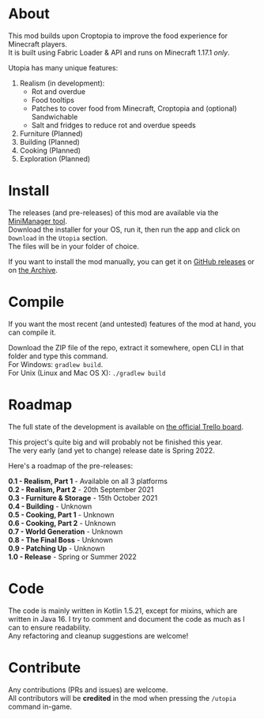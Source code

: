# About

This mod builds upon Croptopia to improve the food experience for Minecraft players.  
It is built using Fabric Loader & API and runs on Minecraft 1.17.1 _only_.

Utopia has many unique features:
1. Realism (in development):
    - Rot and overdue
    - Food tooltips
    - Patches to cover food from Minecraft, Croptopia and (optional) Sandwichable
    - Salt and fridges to reduce rot and overdue speeds
2. Furniture (Planned)
3. Building (Planned)
4. Cooking (Planned)
5. Exploration (Planned)

# Install

The releases (and pre-releases) of this mod are available via the [MiniManager tool](https://github.com/RedGrapefruit09/MiniManager).\
Download the installer for your OS, run it, then run the app and click on `Download` in the `Utopia` section.\
The files will be in your folder of choice.

If you want to install the mod manually, you can get it on [GitHub releases](https://github.com/RedGrapefruit09/Utopia/releases) or
on [the Archive](https://github.com/RedGrapefruit09/Archive).

# Compile

If you want the most recent (and untested) features of the mod at hand, you can compile it.

Download the ZIP file of the repo, extract it somewhere, open CLI in that folder and type this command.\
For Windows: `gradlew build`.\
For Unix (Linux and Mac OS X): `./gradlew build`

# Roadmap

The full state of the development is available on [the official Trello board](https://trello.com/b/jwybJXPQ/utopia).

This project's quite big and will probably not be finished this year.\
The very early (and yet to change) release date is Spring 2022.

Here's a roadmap of the pre-releases:

**0.1 - Realism, Part 1** - Available on all 3 platforms\
**0.2 - Realism, Part 2** - 20th September 2021\
**0.3 - Furniture & Storage** - 15th October 2021\
**0.4 - Building** - Unknown\
**0.5 - Cooking, Part 1** - Unknown\
**0.6 - Cooking, Part 2** - Unknown\
**0.7 - World Generation** - Unknown\
**0.8 - The Final Boss** - Unknown\
**0.9 - Patching Up** - Unknown\
**1.0 - Release** - Spring or Summer 2022

# Code

The code is mainly written in Kotlin 1.5.21, except for mixins, which are written in Java 16.
I try to comment and document the code as much as I can to ensure readability.  
Any refactoring and cleanup suggestions are welcome!

# Contribute

Any contributions (PRs and issues) are welcome.  
All contributors will be **credited** in the mod when pressing the ```/utopia``` command in-game.
